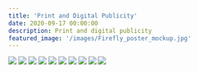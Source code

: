 ```yaml
---
title: 'Print and Digital Publicity'
date: 2020-09-17 00:00:00
description: Print and digital publicity
featured_image: '/images/Firefly_poster_mockup.jpg'
---
```


<div class="gallery" data-columns="4">
	<img src="/images/couch_poster.JPG">
	<img src="/images/sudan_mockup.JPG">
	<img src="/images/onewitheternity.JPG">
	<img src="/images/Red_kusama_brochure_mockup.jpg">
	<img src="/images/benin.jpg">
	<img src="/images/cerise_site_mockup2.jpeg">
	<img src="/images/society.JPG">
	<img src="/images/gradient-poster.JPG">
	<img src="/images/alumni_design_show.jpg">
	<img src="/images/Lapland_mockup.jpg">

</div>
